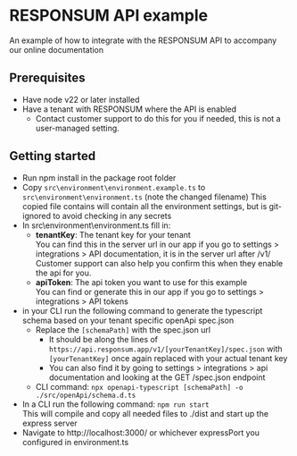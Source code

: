 # RESPONSUM API example

An example of how to integrate with the RESPONSUM API to accompany our online documentation

## Prerequisites

- Have node v22 or later installed
- Have a tenant with RESPONSUM where the API is enabled
  - Contact customer support to do this for you if needed, this is not a user-managed setting.

## Getting started

- Run npm install in the package root folder
- Copy `src\environment\environment.example.ts` to `src\environment\environment.ts` (note the changed filename)
  This copied file contains will contain all the environment settings, but is git-ignored to avoid checking in any secrets
- In src\environment\environment.ts fill in:
  - **tenantKey**: The tenant key for your tenant  
    You can find this in the server url in our app if you go to settings > integrations > API documentation, it is in the server url after /v1/  
    Customer support can also help you confirm this when they enable the api for you.
  - **apiToken**: The api token you want to use for this example  
    You can find or generate this in our app if you go to settings > integrations > API tokens
- in your CLI run the following command to generate the typescript schema based on your tenant specific openApi spec.json
  - Replace the `[schemaPath]` with the spec.json url
    - It should be along the lines of `https://api.responsum.app/v1/[yourTenantKey]/spec.json` with `[yourTenantKey]` once again replaced with your actual tenant key
    - You can also find it by going to settings > integrations > api documentation and looking at the GET /spec.json endpoint
  - CLI command: `npx openapi-typescript [schemaPath] -o ./src/openApi/schema.d.ts`
- In a CLI run the following command: `npm run start`  
  This will compile and copy all needed files to ./dist and start up the express server
- Navigate to http://localhost:3000/ or whichever expressPort you configured in environment.ts
